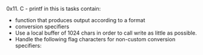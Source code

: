 0x11. C - printf
in this is tasks contain:
- function that produces output according to a format
- conversion specifiers
- Use a local buffer of 1024 chars in order to call write as little as possible.
- Handle the following flag characters for non-custom conversion specifiers:


